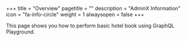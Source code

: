 +++
title = "Overview"
pagetitle = ""
description = "AdminX Information"
icon = "fa-info-circle"
weight = 1
alwaysopen = false
+++

This page shows you how to perform basic hotel book using GraphQL Playground.


